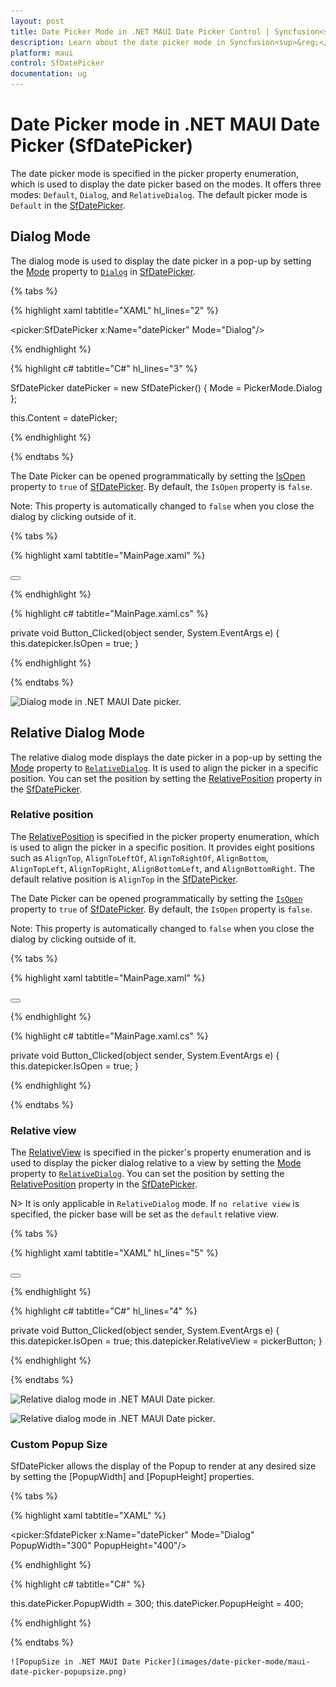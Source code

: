 ```yaml
---
layout: post
title: Date Picker Mode in .NET MAUI Date Picker Control | Syncfusion<sup>&reg;</sup>
description: Learn about the date picker mode in Syncfusion<sup>&reg;</sup> .NET MAUI Date Picker (SfDatePicker) control and its basic features.
platform: maui
control: SfDatePicker
documentation: ug
---
```


# Date Picker mode in .NET MAUI Date Picker (SfDatePicker)

The date picker mode is specified in the picker property enumeration, which is used to display the date picker based on the modes. It offers three modes: `Default`, `Dialog`, and `RelativeDialog`. The default picker mode is `Default` in the [SfDatePicker](https://help.syncfusion.com/cr/maui/Syncfusion.Maui.Picker.SfDatePicker.html).

## Dialog Mode

The dialog mode is used to display the date picker in a pop-up by setting the [Mode](https://help.syncfusion.com/cr/maui/Syncfusion.Maui.Picker.PickerBase.html#Syncfusion_Maui_Picker_PickerBase_Mode) property to [`Dialog`](https://help.syncfusion.com/cr/maui/Syncfusion.Maui.Picker.PickerMode.html#Syncfusion_Maui_Picker_PickerMode_Dialog) in [SfDatePicker](https://help.syncfusion.com/cr/maui/Syncfusion.Maui.Picker.SfDatePicker.html).

{% tabs %}

{% highlight xaml tabtitle="XAML" hl_lines="2" %}

<picker:SfDatePicker x:Name="datePicker"
                     Mode="Dialog"/>

{% endhighlight %}

{% highlight c# tabtitle="C#" hl_lines="3" %}

SfDatePicker datePicker = new SfDatePicker()
{
    Mode = PickerMode.Dialog
};

this.Content = datePicker;

{% endhighlight %}

{% endtabs %}

The Date Picker can be opened programmatically by setting the [IsOpen](https://help.syncfusion.com/cr/maui/Syncfusion.Maui.Picker.PickerBase.html#Syncfusion_Maui_Picker_PickerBase_IsOpen) property to `true` of [SfDatePicker](https://help.syncfusion.com/cr/maui/Syncfusion.Maui.Picker.SfDatePicker.html). By default, the `IsOpen` property is `false`.

Note: This property is automatically changed to `false` when you close the dialog by clicking outside of it.

{% tabs %}

{% highlight xaml tabtitle="MainPage.xaml" %}

<Grid>
    <picker:SfDatePicker x:Name="datepicker"
                         Mode="Dialog"/>
    <Button Text="Open Picker" 
            x:Name="pickerButton"
            Clicked="Button_Clicked"
            HorizontalOptions="Center"
            VerticalOptions="Center"
            HeightRequest="50" 
            WidthRequest="150">
    </Button>
</Grid>

{% endhighlight %}

{% highlight c# tabtitle="MainPage.xaml.cs" %}

private void Button_Clicked(object sender, System.EventArgs e)
{
    this.datepicker.IsOpen = true;
}

{% endhighlight %}

{% endtabs %}

  ![Dialog mode in .NET MAUI Date picker.](images/date-picker-mode/maui-date-picker-dialog-mode.gif)

## Relative Dialog Mode

The relative dialog mode displays the date picker in a pop-up by setting the [Mode](https://help.syncfusion.com/cr/maui/Syncfusion.Maui.Picker.PickerBase.html#Syncfusion_Maui_Picker_PickerBase_Mode) property to [`RelativeDialog`](https://help.syncfusion.com/cr/maui/Syncfusion.Maui.Picker.PickerMode.html#Syncfusion_Maui_Picker_PickerMode_RelativeDialog). It is used to align the picker in a specific position. You can set the position by setting the [RelativePosition](https://help.syncfusion.com/cr/maui/Syncfusion.Maui.Picker.PickerBase.html#Syncfusion_Maui_Picker_PickerBase_RelativePosition) property in the [SfDatePicker](https://help.syncfusion.com/cr/maui/Syncfusion.Maui.Picker.SfDatePicker.html).

### Relative position

The [RelativePosition](https://help.syncfusion.com/cr/maui/Syncfusion.Maui.Picker.PickerBase.html#Syncfusion_Maui_Picker_PickerBase_RelativePosition) is specified in the picker property enumeration, which is used to align the picker in a specific position. It provides eight positions such as `AlignTop`, `AlignToLeftOf`, `AlignToRightOf`, `AlignBottom`, `AlignTopLeft`, `AlignTopRight`, `AlignBottomLeft`, and `AlignBottomRight`. The default relative position is `AlignTop` in the [SfDatePicker](https://help.syncfusion.com/cr/maui/Syncfusion.Maui.Picker.SfDatePicker.html).


The Date Picker can be opened programmatically by setting the [`IsOpen`](https://help.syncfusion.com/cr/maui/Syncfusion.Maui.Picker.PickerBase.html#Syncfusion_Maui_Picker_PickerBase_IsOpen) property to `true` of [SfDatePicker](https://help.syncfusion.com/cr/maui/Syncfusion.Maui.Picker.SfDatePicker.html). By default, the `IsOpen` property is `false`.

Note: This property is automatically changed to `false` when you close the dialog by clicking outside of it.

{% tabs %}

{% highlight xaml tabtitle="MainPage.xaml" %}

<Grid>
    <picker:SfDatePicker x:Name="datePicker" 
                         Mode="RelativeDialog"
                         RelativePosition="AlignTopLeft">
    </picker:SfDatePicker>
    <Button Text="Open picker" 
            x:Name="pickerButton"
            Clicked="Button_Clicked"
            HorizontalOptions="Center"
            VerticalOptions="Center"
            HeightRequest="50" 
            WidthRequest="150">
    </Button>
</Grid>

{% endhighlight %}

{% highlight c# tabtitle="MainPage.xaml.cs" %}

private void Button_Clicked(object sender, System.EventArgs e)
{
    this.datepicker.IsOpen = true;
}

{% endhighlight %} 

{% endtabs %}

### Relative view

The [RelativeView](https://help.syncfusion.com/cr/maui/Syncfusion.Maui.Picker.PickerBase.html#Syncfusion_Maui_Picker_PickerBase_RelativeView) is specified in the picker's property enumeration and is used to display the picker dialog relative to a view by setting the [Mode](https://help.syncfusion.com/cr/maui/Syncfusion.Maui.Picker.PickerBase.html#Syncfusion_Maui_Picker_PickerBase_Mode) property to [`RelativeDialog`](https://help.syncfusion.com/cr/maui/Syncfusion.Maui.Picker.PickerMode.html#Syncfusion_Maui_Picker_PickerMode_RelativeDialog). You can set the position by setting the [RelativePosition](https://help.syncfusion.com/cr/maui/Syncfusion.Maui.Picker.PickerBase.html#Syncfusion_Maui_Picker_PickerBase_RelativePosition) property in the [SfDatePicker](https://help.syncfusion.com/cr/maui/Syncfusion.Maui.Picker.SfDatePicker.html).


N> It is only applicable in `RelativeDialog` mode. If `no relative view` is specified, the picker base will be set as the `default` relative view.

{% tabs %}

{% highlight xaml tabtitle="XAML" hl_lines="5" %}

<Grid>
    <picker:SfDatePicker x:Name="datePicker" 
                         Mode="RelativeDialog"
                         RelativePosition="AlignTopLeft"
                         RelativeView = "{x:Reference pickerButton}">
    </picker:SfDatePicker>
    <Button Text="Open picker" 
            x:Name="pickerButton"
            Clicked="Button_Clicked"
            HorizontalOptions="Center"
            VerticalOptions="Center"
            HeightRequest="50" 
            WidthRequest="150">
    </Button>
</Grid>

{% endhighlight %}

{% highlight c# tabtitle="C#" hl_lines="4" %}

private void Button_Clicked(object sender, System.EventArgs e)
{
    this.datepicker.IsOpen = true;
    this.datepicker.RelativeView = pickerButton;
}

{% endhighlight %}

{% endtabs %}

   ![Relative dialog mode in .NET MAUI Date picker.](images/date-picker-mode/maui-date-picker-relative-dialog-mode1.png)

   ![Relative dialog mode in .NET MAUI Date picker.](images/date-picker-mode/maui-date-picker-relative-dialog-mode2.png)

### Custom Popup Size

SfDatePicker allows the display of the Popup to render at any desired size by setting the [PopupWidth] and [PopupHeight] properties.

{% tabs %}

{% highlight xaml tabtitle="XAML" %}

<picker:SfdatePicker x:Name="datePicker" 
                         Mode="Dialog"
                         PopupWidth="300"
                         PopupHeight="400"/>

{% endhighlight %}

{% highlight c# tabtitle="C#" %}

this.datePicker.PopupWidth = 300;
this.datePicker.PopupHeight = 400;

{% endhighlight %} 

{% endtabs %}

    ![PopupSize in .NET MAUI Date Picker](images/date-picker-mode/maui-date-picker-popupsize.png)